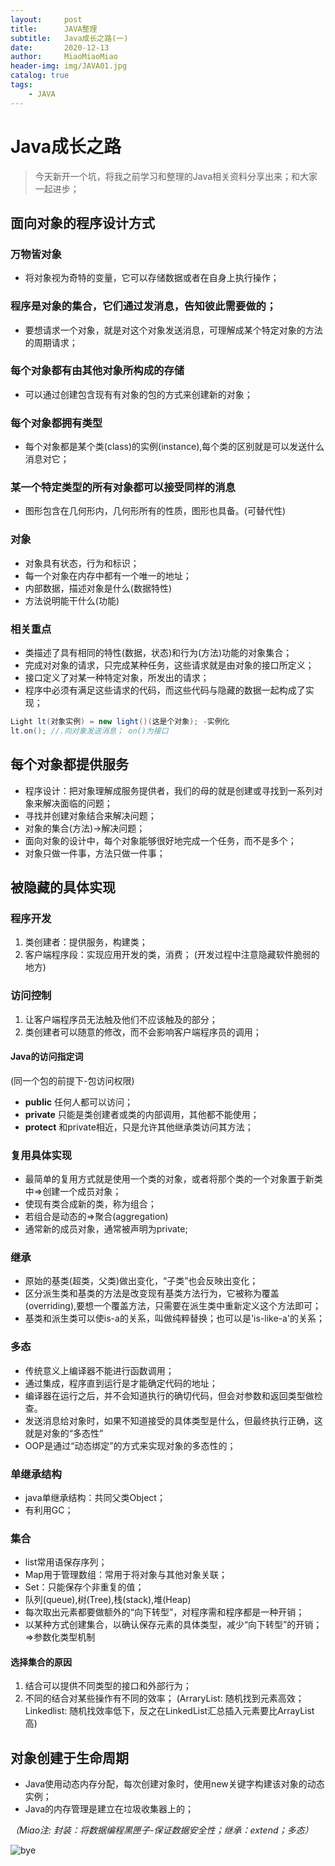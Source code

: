 ```yaml
---
layout:     post                   
title:      JAVA整理   
subtitle:   Java成长之路(一)
date:       2020-12-13       
author:     MiaoMiaoMiao                   
header-img: img/JAVA01.jpg
catalog: true                       
tags:                               
    - JAVA
---
```

# Java成长之路
>今天新开一个坑，将我之前学习和整理的Java相关资料分享出来；和大家一起进步；

## 面向对象的程序设计方式
### 万物皆对象
- 将对象视为奇特的变量，它可以存储数据或者在自身上执行操作；

### 程序是对象的集合，它们通过发消息，告知彼此需要做的；
- 要想请求一个对象，就是对这个对象发送消息，可理解成某个特定对象的方法的周期请求；

### 每个对象都有由其他对象所构成的存储
- 可以通过创建包含现有有对象的包的方式来创建新的对象；

### 每个对象都拥有类型
- 每个对象都是某个类(class)的实例(instance),每个类的区别就是可以发送什么消息对它；

### 某一个特定类型的所有对象都可以接受同样的消息
- 图形包含在几何形内，几何形所有的性质，图形也具备。(可替代性)

### 对象
- 对象具有状态，行为和标识；
- 每一个对象在内存中都有一个唯一的地址；
- 内部数据，描述对象是什么(数据特性)
- 方法说明能干什么(功能)

### 相关重点
- 类描述了具有相同的特性(数据，状态)和行为(方法)功能的对象集合；
- 完成对对象的请求，只完成某种任务，这些请求就是由对象的接口所定义；
- 接口定义了对某一种特定对象，所发出的请求；
- 程序中必须有满足这些请求的代码，而这些代码与隐藏的数据一起构成了实现；

```java
Light lt(对象实例) = new light()(这是个对象); -实例化
lt.on(); //.向对象发送消息； on()为接口
```
## 每个对象都提供服务
- 程序设计：把对象理解成服务提供者，我们的母的就是创建或寻找到一系列对象来解决面临的问题；
- 寻找并创建对象结合来解决问题；
- 对象的集合(方法)->解决问题；
- 面向对象的设计中，每个对象能够很好地完成一个任务，而不是多个；
- 对象只做一件事，方法只做一件事；

## 被隐藏的具体实现
### 程序开发
1. 类创建者：提供服务，构建类；
2. 客户端程序段：实现应用开发的类，消费；
(开发过程中注意隐藏软件脆弱的地方)

### 访问控制
1. 让客户端程序员无法触及他们不应该触及的部分；
2. 类创建者可以随意的修改，而不会影响客户端程序员的调用；

#### Java的访问指定词
(同一个包的前提下-包访问权限)
- **public** 任何人都可以访问；
- **private** 只能是类创建者或类的内部调用，其他都不能使用；
- **protect** 和private相近，只是允许其他继承类访问其方法；

### 复用具体实现
- 最简单的复用方式就是使用一个类的对象，或者将那个类的一个对象置于新类中=>创建一个成员对象；
- 使现有类合成新的类，称为组合；
- 若组合是动态的=>聚合(aggregation)
- 通常新的成员对象，通常被声明为private;

### 继承
- 原始的基类(超类，父类)做出变化，“子类”也会反映出变化；
- 区分派生类和基类的方法是改变现有基类方法行为，它被称为覆盖(overriding),要想一个覆盖方法，只需要在派生类中重新定义这个方法即可；
- 基类和派生类可以使is-a的关系，叫做纯粹替换；也可以是'is-like-a'的关系；

### 多态
- 传统意义上编译器不能进行函数调用；
- 通过集成，程序直到运行是才能确定代码的地址；
- 编译器在运行之后，并不会知道执行的确切代码，但会对参数和返回类型做检查。
- 发送消息给对象时，如果不知道接受的具体类型是什么，但最终执行正确，这就是对象的“多态性”
- OOP是通过“动态绑定”的方式来实现对象的多态性的；

### 单继承结构
- java单继承结构：共同父类Object；
- 有利用GC；

### 集合
- list常用语保存序列；
- Map用于管理数组：常用于将对象与其他对象关联；
- Set：只能保存个非重复的值；
- 队列(queue),树(Tree),栈(stack),堆(Heap)
- 每次取出元素都要做额外的“向下转型”，对程序需和程序都是一种开销；
- 以某种方式创建集合，以确认保存元素的具体类型，减少“向下转型”的开销；=>参数化类型机制

#### 选择集合的原因
1. 结合可以提供不同类型的接口和外部行为；
2. 不同的结合对某些操作有不同的效率；
(ArraryList: 随机找到元素高效；Linkedlist: 随机找效率低下，反之在LinkedList汇总插入元素要比ArrayList高)

## 对象创建于生命周期
- Java使用动态内存分配，每次创建对象时，使用new关键字构建该对象的动态实例；
- Java的内存管理是建立在垃圾收集器上的；

*（Miao注: 封装：将数据编程黑匣子-保证数据安全性；继承：extend；多态）*


![bye](https://i.loli.net/2020/07/18/As9UOXhr8Kl4IQe.png)


